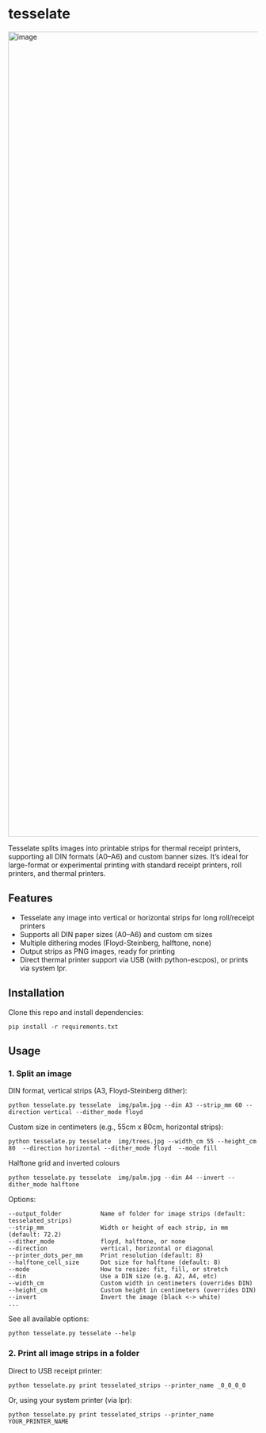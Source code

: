 tesselate
=========

<img width="2888" height="1624" alt="image" src="https://github.com/user-attachments/assets/db5c71a0-af54-490b-9a03-dd2f9d34edd8" />

Tesselate splits images into printable strips for thermal receipt printers, supporting all DIN formats (A0–A6) and custom banner sizes.
It’s ideal for large-format or experimental printing with standard receipt printers, roll printers, and thermal printers.

Features
--------

- Tesselate any image into vertical or horizontal strips for long roll/receipt printers
- Supports all DIN paper sizes (A0–A6) and custom cm sizes
- Multiple dithering modes (Floyd-Steinberg, halftone, none)
- Output strips as PNG images, ready for printing
- Direct thermal printer support via USB (with python-escpos), or prints via system lpr.

Installation
------------

Clone this repo and install dependencies:

 ```code
pip install -r requirements.txt
```

Usage
-----

### 1. Split an image

DIN format, vertical strips (A3, Floyd-Steinberg dither):

```code
python tesselate.py tesselate  img/palm.jpg --din A3 --strip_mm 60 --direction vertical --dither_mode floyd
```

Custom size in centimeters (e.g., 55cm x 80cm, horizontal strips):

```code
python tesselate.py tesselate  img/trees.jpg --width_cm 55 --height_cm 80  --direction horizontal --dither_mode floyd  --mode fill
```

Halftone grid and inverted colours

```code
python tesselate.py tesselate  img/palm.jpg --din A4 --invert --dither_mode halftone
```

Options:

    --output_folder           Name of folder for image strips (default: tesselated_strips)
    --strip_mm                Width or height of each strip, in mm (default: 72.2)
    --dither_mode             floyd, halftone, or none
    --direction               vertical, horizontal or diagonal
    --printer_dots_per_mm     Print resolution (default: 8)
    --halftone_cell_size      Dot size for halftone (default: 8)
    --mode                    How to resize: fit, fill, or stretch
    --din                     Use a DIN size (e.g. A2, A4, etc)
    --width_cm                Custom width in centimeters (overrides DIN)
    --height_cm               Custom height in centimeters (overrides DIN)
    --invert                  Invert the image (black <-> white)
    ...

See all available options:

```code
python tesselate.py tesselate --help
```

### 2. Print all image strips in a folder

Direct to USB receipt printer:

```code
python tesselate.py print tesselated_strips --printer_name _0_0_0_0
```

Or, using your system printer (via lpr):

```code
python tesselate.py print tesselated_strips --printer_name YOUR_PRINTER_NAME
```
